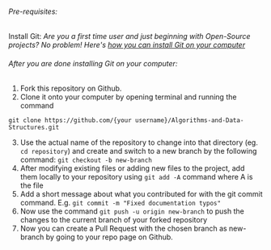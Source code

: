 ###### Pre-requisites:
Install Git: 
*Are you a first time user and just beginning with Open-Source projects? No problem! Here's [how you can install Git on your computer](https://www.digitalocean.com/community/tutorials/how-to-contribute-to-open-source-getting-started-with-git)*

###### After you are done installing Git on your computer:

1. Fork this repository on Github.
2. Clone it onto your computer by opening terminal and running the command
```
git clone https://github.com/{your username}/Algorithms-and-Data-Structures.git
```
3. Use the actual name of the repository to change into that directory (eg. `cd repository`) and create and switch to a new branch by the following command:
`git checkout -b new-branch`
4. After modifying existing files or adding new files to the project, add them locally to your repository using `git add -A` command where A is the file
5. Add a short message about what you contributed for with the git commit command. E.g. `git commit -m "Fixed documentation typos"`
6. Now use the command `git push -u origin new-branch` to push the changes to the current branch of your forked repository
7. Now you can create a Pull Request with the chosen branch as new-branch by going to your repo page on Github.
